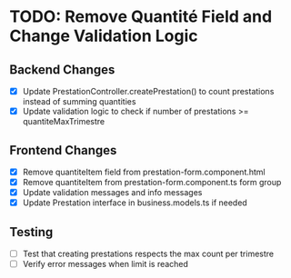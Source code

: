 # TODO: Remove Quantité Field and Change Validation Logic

## Backend Changes
- [x] Update PrestationController.createPrestation() to count prestations instead of summing quantities
- [x] Update validation logic to check if number of prestations >= quantiteMaxTrimestre

## Frontend Changes
- [x] Remove quantiteItem field from prestation-form.component.html
- [x] Remove quantiteItem from prestation-form.component.ts form group
- [x] Update validation messages and info messages
- [x] Update Prestation interface in business.models.ts if needed

## Testing
- [ ] Test that creating prestations respects the max count per trimestre
- [ ] Verify error messages when limit is reached
